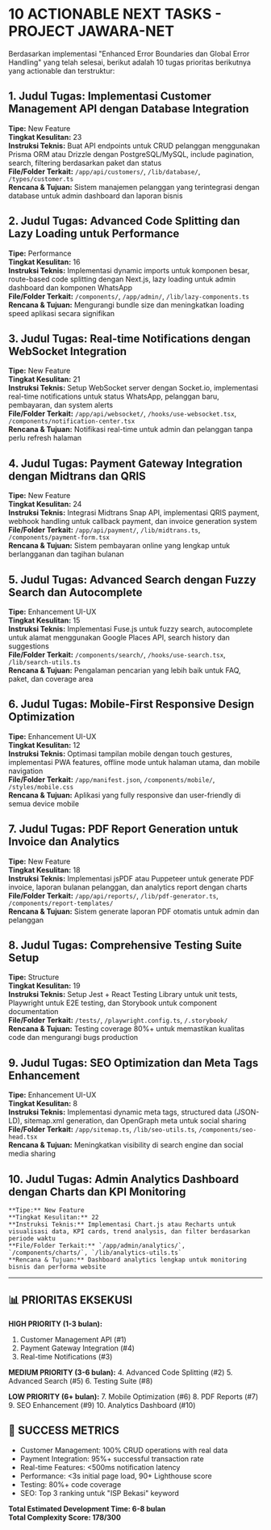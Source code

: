 # 10 ACTIONABLE NEXT TASKS - PROJECT JAWARA-NET

Berdasarkan implementasi "Enhanced Error Boundaries dan Global Error Handling" yang telah selesai, berikut adalah 10 tugas prioritas berikutnya yang actionable dan terstruktur:

## 1. Judul Tugas: Implementasi Customer Management API dengan Database Integration

**Tipe:** New Feature  
 **Tingkat Kesulitan:** 23  
 **Instruksi Teknis:** Buat API endpoints untuk CRUD pelanggan menggunakan Prisma ORM atau Drizzle dengan PostgreSQL/MySQL, include pagination, search, filtering berdasarkan paket dan status  
 **File/Folder Terkait:** `/app/api/customers/`, `/lib/database/`, `/types/customer.ts`  
 **Rencana & Tujuan:** Sistem manajemen pelanggan yang terintegrasi dengan database untuk admin dashboard dan laporan bisnis

## 2. Judul Tugas: Advanced Code Splitting dan Lazy Loading untuk Performance

**Tipe:** Performance  
 **Tingkat Kesulitan:** 16  
 **Instruksi Teknis:** Implementasi dynamic imports untuk komponen besar, route-based code splitting dengan Next.js, lazy loading untuk admin dashboard dan komponen WhatsApp  
 **File/Folder Terkait:** `/components/`, `/app/admin/`, `/lib/lazy-components.ts`  
 **Rencana & Tujuan:** Mengurangi bundle size dan meningkatkan loading speed aplikasi secara signifikan

## 3. Judul Tugas: Real-time Notifications dengan WebSocket Integration

**Tipe:** New Feature  
 **Tingkat Kesulitan:** 21  
 **Instruksi Teknis:** Setup WebSocket server dengan Socket.io, implementasi real-time notifications untuk status WhatsApp, pelanggan baru, pembayaran, dan system alerts  
 **File/Folder Terkait:** `/app/api/websocket/`, `/hooks/use-websocket.tsx`, `/components/notification-center.tsx`  
 **Rencana & Tujuan:** Notifikasi real-time untuk admin dan pelanggan tanpa perlu refresh halaman

## 4. Judul Tugas: Payment Gateway Integration dengan Midtrans dan QRIS

**Tipe:** New Feature  
 **Tingkat Kesulitan:** 24  
 **Instruksi Teknis:** Integrasi Midtrans Snap API, implementasi QRIS payment, webhook handling untuk callback payment, dan invoice generation system  
 **File/Folder Terkait:** `/app/api/payment/`, `/lib/midtrans.ts`, `/components/payment-form.tsx`  
 **Rencana & Tujuan:** Sistem pembayaran online yang lengkap untuk berlangganan dan tagihan bulanan

## 5. Judul Tugas: Advanced Search dengan Fuzzy Search dan Autocomplete

**Tipe:** Enhancement UI-UX  
 **Tingkat Kesulitan:** 15  
 **Instruksi Teknis:** Implementasi Fuse.js untuk fuzzy search, autocomplete untuk alamat menggunakan Google Places API, search history dan suggestions  
 **File/Folder Terkait:** `/components/search/`, `/hooks/use-search.tsx`, `/lib/search-utils.ts`  
 **Rencana & Tujuan:** Pengalaman pencarian yang lebih baik untuk FAQ, paket, dan coverage area

## 6. Judul Tugas: Mobile-First Responsive Design Optimization

**Tipe:** Enhancement UI-UX  
 **Tingkat Kesulitan:** 12  
 **Instruksi Teknis:** Optimasi tampilan mobile dengan touch gestures, implementasi PWA features, offline mode untuk halaman utama, dan mobile navigation  
 **File/Folder Terkait:** `/app/manifest.json`, `/components/mobile/`, `/styles/mobile.css`  
 **Rencana & Tujuan:** Aplikasi yang fully responsive dan user-friendly di semua device mobile

## 7. Judul Tugas: PDF Report Generation untuk Invoice dan Analytics

**Tipe:** New Feature  
 **Tingkat Kesulitan:** 18  
 **Instruksi Teknis:** Implementasi jsPDF atau Puppeteer untuk generate PDF invoice, laporan bulanan pelanggan, dan analytics report dengan charts  
 **File/Folder Terkait:** `/app/api/reports/`, `/lib/pdf-generator.ts`, `/components/report-templates/`  
 **Rencana & Tujuan:** Sistem generate laporan PDF otomatis untuk admin dan pelanggan

## 8. Judul Tugas: Comprehensive Testing Suite Setup

**Tipe:** Structure  
 **Tingkat Kesulitan:** 19  
 **Instruksi Teknis:** Setup Jest + React Testing Library untuk unit tests, Playwright untuk E2E testing, dan Storybook untuk component documentation  
 **File/Folder Terkait:** `/tests/`, `/playwright.config.ts`, `/.storybook/`  
 **Rencana & Tujuan:** Testing coverage 80%+ untuk memastikan kualitas code dan mengurangi bugs production

## 9. Judul Tugas: SEO Optimization dan Meta Tags Enhancement

**Tipe:** Enhancement UI-UX  
 **Tingkat Kesulitan:** 8  
 **Instruksi Teknis:** Implementasi dynamic meta tags, structured data (JSON-LD), sitemap.xml generation, dan OpenGraph meta untuk social sharing  
 **File/Folder Terkait:** `/app/sitemap.ts`, `/lib/seo-utils.ts`, `/components/seo-head.tsx`  
 **Rencana & Tujuan:** Meningkatkan visibility di search engine dan social media sharing

## 10. Judul Tugas: Admin Analytics Dashboard dengan Charts dan KPI Monitoring

    **Tipe:** New Feature
    **Tingkat Kesulitan:** 22
    **Instruksi Teknis:** Implementasi Chart.js atau Recharts untuk visualisasi data, KPI cards, trend analysis, dan filter berdasarkan periode waktu
    **File/Folder Terkait:** `/app/admin/analytics/`, `/components/charts/`, `/lib/analytics-utils.ts`
    **Rencana & Tujuan:** Dashboard analytics lengkap untuk monitoring bisnis dan performa website

---

## 📊 PRIORITAS EKSEKUSI

**HIGH PRIORITY (1-3 bulan):**

1. Customer Management API (#1)
2. Payment Gateway Integration (#4)
3. Real-time Notifications (#3)

**MEDIUM PRIORITY (3-6 bulan):** 4. Advanced Code Splitting (#2) 5. Advanced Search (#5) 6. Testing Suite (#8)

**LOW PRIORITY (6+ bulan):** 7. Mobile Optimization (#6) 8. PDF Reports (#7) 9. SEO Enhancement (#9) 10. Analytics Dashboard (#10)

## 🎯 SUCCESS METRICS

- Customer Management: 100% CRUD operations with real data
- Payment Integration: 95%+ successful transaction rate
- Real-time Features: <500ms notification latency
- Performance: <3s initial page load, 90+ Lighthouse score
- Testing: 80%+ code coverage
- SEO: Top 3 ranking untuk "ISP Bekasi" keyword

**Total Estimated Development Time: 6-8 bulan**  
**Total Complexity Score: 178/300**
